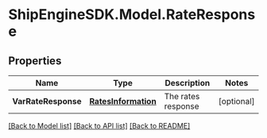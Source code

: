 # ShipEngineSDK.Model.RateResponse

## Properties

Name | Type | Description | Notes
------------ | ------------- | ------------- | -------------
**VarRateResponse** | [**RatesInformation**](RatesInformation.md) | The rates response | [optional] 

[[Back to Model list]](../README.md#documentation-for-models) [[Back to API list]](../README.md#documentation-for-api-endpoints) [[Back to README]](../README.md)


